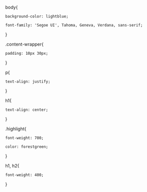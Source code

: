 body{

    background-color: lightblue;

    font-family: 'Segoe UI', Tahoma, Geneva, Verdana, sans-serif;

}

.content-wrapper{

    padding: 10px 30px;

}

p{

    text-align: justify;

}

h1{

    text-align: center;

}

.highlight{

    font-weight: 700;

    color: forestgreen;

}

h1, h2{

    font-weight: 400;

}

